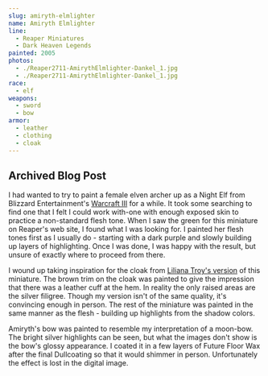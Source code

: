 ```yaml
---
slug: amiryth-elmlighter
name: Amiryth Elmlighter
line:
  - Reaper Miniatures
  - Dark Heaven Legends
painted: 2005
photos:
  - ./Reaper2711-AmirythElmlighter-Dankel_1.jpg
  - ./Reaper2711-AmirythElmlighter-Dankel_1.jpg
race:
  - elf
weapons:
  - sword
  - bow
armor:
  - leather
  - clothing
  - cloak
---
```


## Archived Blog Post

I had wanted to try to paint a female elven archer up as a Night Elf from Blizzard Entertainment's [Warcraft III](http://classic.battle.net/war3/nightelf/units/) for a while. It took some searching to find one that I felt I could work with-one with enough exposed skin to practice a non-standard flesh tone. When I saw the green for this miniature on Reaper's web site, I found what I was looking for. I painted her flesh tones first as I usually do - starting with a dark purple and slowly building up layers of highlighting. Once I was done, I was happy with the result, but unsure of exactly where to proceed from there.

I wound up taking inspiration for the cloak from [Liliana Troy's version](http://www.reapermini.com/Miniatures/02711/latest/02711#detail/02711_Amiryth_lt) of this miniature. The brown trim on the cloak was painted to give the impression that there was a leather cuff at the hem. In reality the only raised areas are the silver filigree. Though my version isn't of the same quality, it's convincing enough in person. The rest of the miniature was painted in the same manner as the flesh - building up highlights from the shadow colors.

Amiryth's bow was painted to resemble my interpretation of a moon-bow. The bright silver highlights can be seen, but what the images don't show is the bow's glossy appearance. I coated it in a few layers of Future Floor Wax after the final Dullcoating so that it would shimmer in person. Unfortunately the effect is lost in the digital image.
